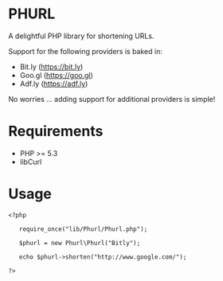 PHURL
=====

A delightful PHP library for shortening URLs.

Support for the following providers is baked in:

* Bit.ly (https://bit.ly)
* Goo.gl (https://goo.gl)
* Adf.ly (https://adf.ly)

No worries ... adding support for additional providers is simple!

Requirements
=====

* PHP >= 5.3
* libCurl

Usage
=====

```
<?php

   require_once("lib/Phurl/Phurl.php");
   
   $phurl = new Phurl\Phurl("Bitly");
   
   echo $phurl->shorten("http://www.google.com/");
   
?>
```
